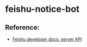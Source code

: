 # feishu-notice-bot



## Reference: 
* [Feishu developer docs: server API](https://open.feishu.cn/document/ukTMukTMukTM/uITNz4iM1MjLyUzM)
